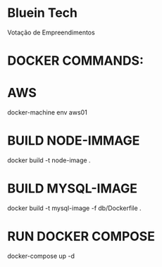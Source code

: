# Bluein Tech
Votação de Empreendimentos


# DOCKER COMMANDS:

# AWS
docker-machine env aws01

# BUILD NODE-IMMAGE
docker build -t node-image .

# BUILD MYSQL-IMAGE
docker build -t mysql-image -f db/Dockerfile .

# RUN DOCKER COMPOSE
docker-compose up -d